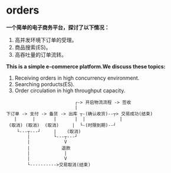 # orders
**一个简单的电子商务平台，探讨了以下情况：**
1. 高并发环境下订单的受理。
2. 商品搜索(ES)。
3. 高吞吐量的订单流转。  

**This is a simple e-commerce platform.We discuss these topics:**
1. Receiving orders in high concurrency environment.
2. Searching porducts(ES).
3. Order circulation in high throughput capacity.

```
                          ┌-> 开启物流流程 -> 签收
                          | 
下订单 -> 支付 -> 备货 -> 出库 ┬-(确认收货)--┬> 交易成功(结束) 
   |      |       |       |  |             |
 (取消) (取消)  (取消)     |  └-(时限到期)--┘
    └---┬---┘     |    (取消) 
        |         └---┬---┘
        |             V 
        |            退款
        |             |
        |             V
        └---------->交易取消(结束)
```
